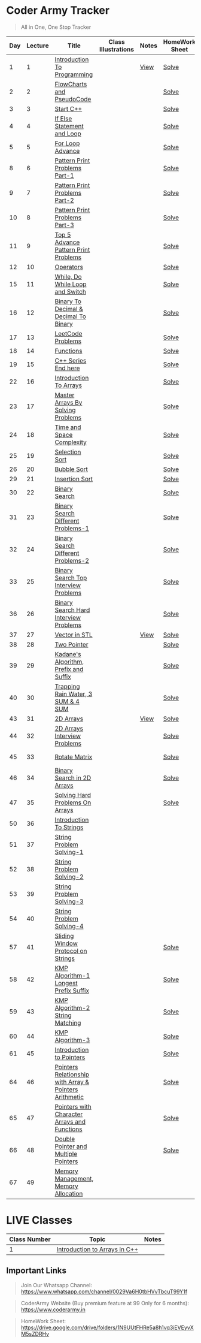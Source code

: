 # Coder Army Tracker
> All in One, One Stop Tracker

| Day | Lecture | Title | Class Illustrations | Notes | HomeWork Sheet | Solutions | Revision |
| --- | ------- | ----- | ------------------- | ----- | -------------- | --------- | -------- |
| 1 | 1 | [Introduction To Programming](https://www.youtube.com/watch?v=y3OOaXrFy-Q) || [View](https://drive.google.com/file/d/1RcgPqM7PQSv9LL24PkBzKa1Zzwc3uHWW) | [Solve](https://docs.google.com/document/d/13tmWkludFv4dKS6tiws2zkFWJ7QLINXhVuKOzR56Jlk) | [Completed](https://github.com/hsd1807/Coder-Army/blob/main/Data%20Structures%20and%20Algorithms/HomeWork%20Sheets/001.%20Introduction%20To%20Programming%20for%20Beginners/HomeWork%20Sheet%20Answers) |
| 2 | 2 | [FlowCharts and PseudoCode](https://www.youtube.com/watch?v=H_9MSvTL74g) ||| [Solve](https://docs.google.com/document/d/1ighQuVjhWbIcBLko_l24Nn3rNch9MKxaWjKgXP2Y-OI) |
| 3 | 3 | [Start C++](https://www.youtube.com/watch?v=2Gexv2eld4Y) ||| [Solve](https://docs.google.com/document/d/12WCf8uYyC5KqhF-WvR9o0SkyvKDZlILk4z7HdhRK1T4) |
| 4 | 4 | [If Else Statement and Loop](https://www.youtube.com/watch?v=gGaJJovz-4k) ||| [Solve](https://docs.google.com/document/d/1RgJHduYfDV0b3fDHB17lQ_XxI9clAW1OxJSVgmW7ufw) |
| 5 | 5 | [For Loop Advance](https://www.youtube.com/watch?v=7qINbIQK_J8) ||| [Solve](https://docs.google.com/document/d/1bDa1qwltuAhlUWUJFh9yyvCeqlY9q6qbmWG4gYMFCKI) |
| 8 | 6 | [Pattern Print Problems Part-1](https://www.youtube.com/watch?v=0LawAwK5OaI) ||| [Solve](https://docs.google.com/document/d/1blYWqp4Gl-V8XggREHPmgCvZPwaiY5AvKvMZgN6tpdg) |
| 9 | 7 | [Pattern Print Problems Part-2](https://www.youtube.com/watch?v=-o6MPFfGipU) ||| [Solve](https://docs.google.com/document/d/1v_NEofN6qPtf9b93OEsgqt2VSNGb25shtnFlpmDXdtQ) |
| 10 | 8 | [Pattern Print Problems Part-3](https://www.youtube.com/watch?v=mtQwWAxWbDY) ||| [Solve](https://docs.google.com/document/d/1vWx-E-aPrplA8Mj2fqrC9v3h9BUNe0tqRAa4Sc0AfTQ) |
| 11 | 9 | [Top 5 Advance Pattern Print Problems](https://www.youtube.com/watch?v=CaLtCuji8z0) ||| [Solve](https://docs.google.com/document/d/1QLe7HyTguO9FKFblC3ljx5kyFWQc2ubrFCiylLArm6g) |
| 12 | 10 | [Operators](https://www.youtube.com/watch?v=HI0mNthclGE) ||| [Solve](https://docs.google.com/document/d/1mhsy7jZgajpLWgaxFuTPZC3L29lWVlPhyHpLqjr4tmk/edit) |
| 15 | 11 | [While, Do While Loop and Switch](https://www.youtube.com/watch?v=kYbTxu1_H-o) ||| [Solve](https://docs.google.com/document/d/1j3UjLp_RgssJKvv_q3o8nkA1GCWza8VoMz_KV9oxkLg) |
| 16 | 12 | [Binary To Decimal & Decimal To Binary](https://www.youtube.com/watch?v=iGRXq30nx6g) ||| [Solve](https://docs.google.com/document/d/1y99g1CKntvtypPAIfpbNYvrgy1LLZta87SpC3lj8W8c) |
| 17 | 13 | [LeetCode Problems](https://www.youtube.com/watch?v=0j7879JOgIU) ||| [Solve](https://docs.google.com/spreadsheets/d/1ivpxIYXZ8p4geJpxFN9Q0hVEnFu0O4FaSPumDqNLw30) |
| 18 | 14 | [Functions](https://www.youtube.com/watch?v=PnSgN5WOUC0) ||| [Solve](https://docs.google.com/document/d/1JvmIq6O2quiCB_eH-P5VaqQXTIctsR0tq91bbXWVS_8) | [Pending](https://github.com/hsd1807/Coder-Army/tree/main/Data%20Structures%20and%20Algorithms/HomeWork%20Sheets/014.%20Functions%20in%20C%2B%2B%20%7C%7C%20Pass%20by%20Value%20%7C%7C%20Pass%20by%20Reference/HomeWork%20Sheet%20Solutions) |
| 19 | 15 | [C++ Series End here](https://www.youtube.com/watch?v=KNtyCUH-2oM) ||| [Solve](https://docs.google.com/document/d/1yrDu7dHptFsQ6k84qW_Q9EvvR5fyBKpyz0lBk_NsEVk) |
| 22 | 16 | [Introduction To Arrays](https://www.youtube.com/watch?v=moZNKL37w-s) ||| [Solve](https://docs.google.com/document/d/1a1ksRBwXyhZQWNxIb2SeiGkbzO0xTES50fjd9bAiOh8) |
| 23 | 17 | [Master Arrays By Solving Problems](https://www.youtube.com/watch?v=567332frcF0) ||| [Solve](https://docs.google.com/document/d/1s-dpoMhDklam2_IMSBZrKlgvLqN2KdfoAloBclxaOsE)|
| 24 | 18 | [Time and Space Complexity](https://www.youtube.com/watch?v=hUdqNPhXOh4) ||| [Solve](https://docs.google.com/document/d/1IumCatcUeGZRDjBiOv5mDDkMFtGWAYsuJks07u-HtdA) |
| 25 | 19 | [Selection Sort](https://www.youtube.com/watch?v=9_B6TmAHveU) ||| [Solve](https://docs.google.com/document/d/14TV28QgSnQF4BhO_TM49conJjKoXHpQzD03AIZ2zJuI) | [Completed](https://github.com/hsd1807/Coder-Army/tree/main/Data%20Structures%20and%20Algorithms/HomeWork%20Sheets/019.%20SELECTION%20SORT%20Algorithm%20with%20Theory%20and%20Code/HomeWork%20Sheet%20Solutions) |
| 26 | 20 | [Bubble Sort](https://www.youtube.com/watch?v=V3vM_m2iFtk) ||| [Solve](https://docs.google.com/document/d/1f4FJizRZmDRHXHUg8AdADQTrtoI2nJf5faXY2qVvg5I) | [Pending](https://github.com/hsd1807/Coder-Army/tree/main/Data%20Structures%20and%20Algorithms/HomeWork%20Sheets/020.%20Bubble%20Sort%20with%20Theory%20and%20Code/HomeWork%20Sheet%20Solutions) |
| 29 | 21 | [Insertion Sort](https://www.youtube.com/watch?v=YpZUgiT1N94) ||| [Solve](https://docs.google.com/document/d/1_5x8khzxdOksrRs3eHLFXwODUBVOPB2QhmG9IU9KsTA) | [Completed](https://github.com/hsd1807/Coder-Army/tree/main/Data%20Structures%20and%20Algorithms/HomeWork%20Sheets/021.%20Insertion%20Sort%20with%20Theory%20and%20Code/HomeWork%20Sheet%20Solutions) |
| 30 | 22 | [Binary Search](https://www.youtube.com/watch?v=0Hwpzd-bSck) ||| [Solve](https://docs.google.com/document/d/1ONZ4LKLO2eZ8K7o-8OcRuFQ21nNinlhieIkpyZZNONs) | [Completed](https://github.com/hsd1807/Coder-Army/tree/main/Data%20Structures%20and%20Algorithms/HomeWork%20Sheets/022.%20Binary%20Search%20with%20Theory%20and%20Code/HomeWork%20Sheet%20Solutions) |
| 31 | 23 | [Binary Search Different Problems-1](https://www.youtube.com/watch?v=740PMblqK6o) ||| [Solve](https://docs.google.com/document/d/1-Z7evcSzBfGeROWTDZajupsD6z6IFC0ZFp5LruDluaw) |
| 32 | 24 | [Binary Search Different Problems-2](https://www.youtube.com/watch?v=w2HOAYymS3A) ||| [Solve](https://docs.google.com/document/d/1uE11p-D-SpaFKWlmProc9A_HZhb3ABL77795NOdXGzU) |
| 33 | 25 | [Binary Search Top Interview Problems](https://www.youtube.com/watch?v=znIFTUyOQvI) ||| [Solve](https://docs.google.com/document/d/1ie1Xl1tl1y5HE6z7WBXkStaivezRmh8jO_4hvuRk67M) |
| 36 | 26 | [Binary Search Hard Interview Problems](https://www.youtube.com/watch?v=ThCyc5GcuRQ) ||| [Solve](https://docs.google.com/document/d/1mzAkslYetXyZeIIVcKvCaOKlxED6GPBsD-czhd9zULQ) |
| 37 | 27 | [Vector in STL](https://www.youtube.com/watch?v=-tDAAOYFehc) || [View](https://drive.google.com/file/d/1YIb5_VkdIWrciLmHW3z3-uorHRSKCCJP) | [Solve](https://docs.google.com/document/d/1dJwvWCOksD5ixnyOllSikarOM5-39Sy09pVrhXyslQw) | [Completed](https://github.com/hsd1807/Coder-Army/tree/main/Data%20Structures%20and%20Algorithms/HomeWork%20Sheets/027.%20What%20is%20STL%20%7C%7C%20Vector%20in%20C%2B%2B/HomeWork%20Sheet%20Solutions) |
| 38 | 28 | [Two Pointer](https://www.youtube.com/watch?v=KKPjlsLSs5w) ||| [Solve](https://docs.google.com/document/d/1ixXo3c5UVRa0fSYHI5hoJLTmsbVgASYxPQpywYLRJqc) |
| 39 | 29 | [Kadane's Algorithm, Prefix and Suffix](https://www.youtube.com/watch?v=2YksXVZitrE) ||| [Solve](https://docs.google.com/document/d/1HiJPIox88th4izuDq70B27s38ePj_QXfG9rkPfVZfgQ) |
| 40 | 30 | [Trapping Rain Water, 3 SUM & 4 SUM](https://www.youtube.com/watch?v=p6YN-l9QW7c) ||| [Solve](https://docs.google.com/document/d/1S2zwDs59nGN8dBKrLKa2h2F9LXEZqFPxLHD0RsNoyWE) |
| 43 | 31 | [2D Arrays](https://www.youtube.com/watch?v=kP5EoGyTHbA) || [View](https://drive.google.com/file/d/1u24YrShT56ux7KHiWpHjS0Px6ulk64sh) | [Solve](https://docs.google.com/document/d/1aJ8_lp8c8onGrR-NEIgYJKrUSVNsayqHk3vexJxYuuw) | [Completed](https://github.com/hsd1807/Coder-Army/tree/main/Data%20Structures%20and%20Algorithms/HomeWork%20Sheets/031.%202D%20Arrays%20in%20C%2B%2B/HomeWork%20Sheet%20Solutions) |
| 44 | 32 | [2D Arrays Interview Problems](https://www.youtube.com/watch?v=Iow9P1QsjhE) ||| [Solve](https://docs.google.com/document/d/19rYv9cOckwMTnjKFzRfUK2HCj0HiDHtbUQCG7eJxzX0) | [Almost Completed](https://github.com/hsd1807/Coder-Army/tree/main/Data%20Structures%20and%20Algorithms/HomeWork%20Sheets/032.%202D%20Arrays%20Interview%20Problems%20%7C%7C%20Wave%20Form%20%7C%7C%20Spiral%20Form%20%7C%7C%20Transpose%20Matrix%20%7C%7C%20Column%20Major%20Order/HomeWork%20Sheet%20Solutions) |
| 45 | 33 | [Rotate Matrix](https://www.youtube.com/watch?v=ZtSkN2aoCko) ||| [Solve](https://docs.google.com/document/d/1100Lb64hN3mm1TP2vCoeYvYyrwyBB0KS0OqthOsUx2E) | [Almost Completed](https://github.com/hsd1807/Coder-Army/tree/main/Data%20Structures%20and%20Algorithms/HomeWork%20Sheets/033.%20Rotate%20Image%20%7C%20Rotate%20by%2090%20degree%20%7C%20Rotate%20Matrix%20Element%20Clockwise%20%7C%20Rotate%20Matrix%20by%20180%20Degree/HomeWork%20Sheet%20Solutions) |
| 46 | 34 | [Binary Search in 2D Arrays](https://www.youtube.com/watch?v=BA1ppstdJi8) ||| [Solve](https://docs.google.com/document/d/1pOWds18hkD_k1E4x83Ocup-aaCdVq7a9rElMnWYDL4I) |
| 47 | 35 | [Solving Hard Problems On Arrays](https://www.youtube.com/watch?v=ncvJHz_gffI) ||| [Solve](https://docs.google.com/document/d/14NS76IzocqVQoaDF2_oxJIA-WXbC-UkOQ2HnK-F3ptE) | [Completed](https://github.com/hsd1807/Coder-Army/tree/main/Data%20Structures%20and%20Algorithms/HomeWork%20Sheets/035.%20Solving%20Hard%20Problems%20On%20Arrays%20With%20Simple%20Logic%20%7C%7C%20Majority%20Elements%20%7C%7C%20Count%20Frequency%20of%20Element/HomeWork%20Sheet%20Solutions) |
| 50 | 36 | [Introduction To Strings](https://www.youtube.com/watch?v=FkaIZAQKmWU) ||| []() |
| 51 | 37 | [String Problem Solving-1](https://www.youtube.com/watch?v=BCHJ9YizW7w) ||| []() |
| 52 | 38 | [String Problem Solving-2](https://www.youtube.com/watch?v=U1OZQl1fU7g) ||| []() |
| 53 | 39 | [String Problem Solving-3](https://www.youtube.com/watch?v=iw9CK0ssgDU) ||| []() |
| 54 | 40 | [String Problem Solving-4](https://www.youtube.com/watch?v=BXocVkXthOE) ||| []() |
| 57 | 41 | [Sliding Window Protocol on Strings](https://www.youtube.com/watch?v=swBjx46TSP4) ||| [Solve](https://docs.google.com/document/d/1lGykYolOyQeJ0mF1mQYG-lHwa4PQA45raI12xlQr8RE) | [Completed](https://github.com/hsd1807/Coder-Army/tree/main/Data%20Structures%20and%20Algorithms/HomeWork%20Sheets/041.%20Sliding%20Window%20Protocol%20on%20Strings/HomeWork%20Sheet%20Solutions) |
| 58 | 42 | [KMP Algorithm-1 Longest Prefix Suffix](https://www.youtube.com/watch?v=sODA1BzFvsE) ||| [Solve](https://docs.google.com/document/d/1Huc6_2YFggr0F91UcFyvPVsR-uKIxdZpzm6fwyogvMo) | [Completed](https://github.com/hsd1807/Coder-Army/tree/main/Data%20Structures%20and%20Algorithms/HomeWork%20Sheets/042.%20KMP%20Algorithm%20%7C%7C%20Longest%20Prefix%20Suffix/HomeWork%20Sheet%20Solutions) |
| 59 | 43 | [KMP Algorithm-2 String Matching](https://www.youtube.com/watch?v=6gQR8TaFXMw) ||| [Solve](https://docs.google.com/document/d/1JbBtEY40bKvCk3LV-ISJQM_4B5kwoLhZpnXqIAYF0uc) | [Completed](https://github.com/hsd1807/Coder-Army/tree/main/Data%20Structures%20and%20Algorithms/HomeWork%20Sheets/043.%20String%20Matching%20%7C%7C%20KMP%20Algorithm/HomeWork%20Sheet%20Solutions) |
| 60 | 44 | [KMP Algorithm-3](https://www.youtube.com/watch?v=VB-tDA9TOq0) ||| [Solve](https://docs.google.com/document/d/1b7fLWiiMYYmqJSWaCUN_NCtgcQscR1mRZIsNykwtpHE) |
| 61 | 45 | [Introduction to Pointers](https://www.youtube.com/watch?v=EUPirt55uY4) ||| [Solve](https://docs.google.com/document/d/1_I5-uLjfk0FJGGd7GNlmRhT7IJUKICLbaXVikPZt5HU) |
| 64 | 46 | [Pointers Relationship with Array & Pointers Arithmetic](https://www.youtube.com/watch?v=KA3XnH6eYpY) ||| [Solve](https://docs.google.com/document/d/1gysn0lihkjwL90rn06RqTJ7YAdmm2LvGg8ZAxvbEbn0) |
| 65 | 47 | [Pointers with Character Arrays and Functions](https://www.youtube.com/watch?v=FfNA_g0Quh0) ||| [Solve](https://docs.google.com/document/d/1WLkXpW2qWthMEgrU--G9w4fS1pp_yE7Nb7m4cdLVAQ8) |
| 66 | 48 | [Double Pointer and Multiple Pointers](https://www.youtube.com/watch?v=j2GInxA3HpI) ||| [Solve](https://docs.google.com/document/d/1SvTBPzz4WCWSQhwmkmR-7alAoIqCQ9VnYOd_iobLe3s) |
| 67 | 49 | [Memory Management, Memory Allocation](https://www.youtube.com/watch?v=bLYuiCD0Sr4) ||| []() |

# LIVE Classes
| Class Number | Topic | Notes |
| - | - | - |
| 1 | [Introduction to Arrays in C++](https://unacademy.com/class/introduction-to-arrays-in-c/6ZMMUMMU) | |
## Important Links
> Join Our Whatsapp Channel: https://www.whatsapp.com/channel/0029Va6H0tbHVvTbcuT99Y1f

> CoderArmy Website (Buy premium feature at 99 Only for 6 months): https://www.coderarmy.in

> HomeWork Sheet: https://drive.google.com/drive/folders/1N9UUtFHRe5a8h1vq3iEVEyvXM5sZDRHv


